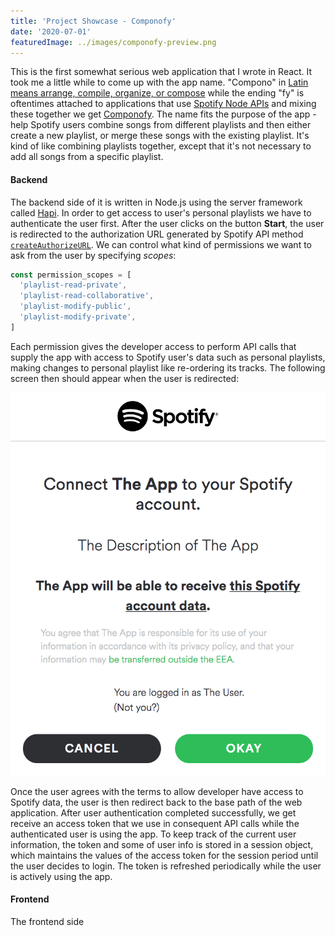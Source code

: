 ```yaml
---
title: 'Project Showcase - Componofy'
date: '2020-07-01'
featuredImage: ../images/componofy-preview.png
---
```


This is the first somewhat serious web application that I wrote in React. It took me a little while to come up with the app name. "Compono" in [Latin means arrange, compile, organize, or compose](https://www.wordsense.eu/compono/) while the ending "fy" is oftentimes attached to applications that use [Spotify Node APIs](http://michaelthelin.se/spotify-web-api-node/) and mixing these together we get [Componofy](https://componofy.herokuapp.com/). The name fits the purpose of the app - help Spotify users combine songs from different playlists and then either create a new playlist, or merge these songs with the existing playlist. It's kind of like combining playlists together, except that it's not necessary to add all songs from a specific playlist.

#### Backend

The backend side of it is written in Node.js using the server framework called [Hapi](https://hapi.dev/). In order to get access to user's personal playlists we have to authenticate the user first. After the user clicks on the button **Start**, the user is redirected to the authorization URL generated by Spotify API method [`createAuthorizeURL`](http://michaelthelin.se/spotify-web-api-node/#createAuthorizeURL). We can control what kind of permissions we want to ask from the user by specifying _scopes_:

```js
const permission_scopes = [
  'playlist-read-private',
  'playlist-read-collaborative',
  'playlist-modify-public',
  'playlist-modify-private',
]
```

Each permission gives the developer access to perform API calls that supply the app with access to Spotify user's data such as personal playlists, making changes to personal playlist like re-ordering its tracks. The following screen then should appear when the user is redirected:

<img src="../images/post-image-spotify-oauth.png" />

Once the user agrees with the terms to allow developer have access to Spotify data, the user is then redirect back to the base path of the web application. After user authentication completed successfully, we get receive an access token that we use in consequent API calls while the authenticated user is using the app. To keep track of the current user information, the token and some of user info is stored in a session object, which maintains the values of the access token for the session period until the user decides to login. The token is refreshed periodically while the user is actively using the app.

#### Frontend

The frontend side
